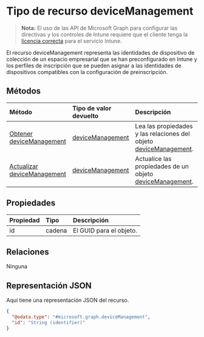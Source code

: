 # <a name="devicemanagement-resource-type"></a>Tipo de recurso deviceManagement

> **Nota:** El uso de las API de Microsoft Graph para configurar las directivas y los controles de Intune requiere que el cliente tenga la [licencia correcta](https://go.microsoft.com/fwlink/?linkid=839381) para el servicio Intune.

El recurso deviceManagement representa las identidades de dispositivo de colección de un espacio empresarial que se han preconfigurado en Intune y los perfiles de inscripción que se pueden asignar a las identidades de dispositivos compatibles con la configuración de preinscripción.
## <a name="methods"></a>Métodos
|Método|Tipo de valor devuelto|Descripción|
|:---|:---|:---|
|[Obtener deviceManagement](../api/intune_corpenrollment_devicemanagement_get.md)|[deviceManagement](../resources/intune_corpenrollment_devicemanagement.md)|Lea las propiedades y las relaciones del objeto [deviceManagement](../resources/intune_corpenrollment_devicemanagement.md).|
|[Actualizar deviceManagement](../api/intune_corpenrollment_devicemanagement_update.md)|[deviceManagement](../resources/intune_corpenrollment_devicemanagement.md)|Actualice las propiedades de un objeto [deviceManagement](../resources/intune_corpenrollment_devicemanagement.md).|

## <a name="properties"></a>Propiedades
|Propiedad|Tipo|Descripción|
|:---|:---|:---|
|id|cadena|El GUID para el objeto.|

## <a name="relationships"></a>Relaciones
Ninguna
## <a name="json-representation"></a>Representación JSON
Aquí tiene una representación JSON del recurso.
<!-- {
  "blockType": "resource",
  "keyProperty": "id",
  "@odata.type": "microsoft.graph.deviceManagement"
}
-->
``` json
{
  "@odata.type": "#microsoft.graph.deviceManagement",
  "id": "String (identifier)"
}
```



